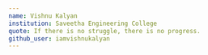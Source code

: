```yaml
---
name: Vishnu Kalyan
institution: Saveetha Engineering College
quote: If there is no struggle, there is no progress.
github_user: iamvishnukalyan
---
```

